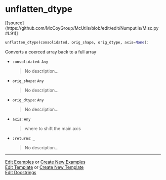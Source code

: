 # <a id="McUtils.Numputils.Misc.unflatten_dtype">unflatten_dtype</a>
<div class="docs-source-link" markdown="1">
[[source](https://github.com/McCoyGroup/McUtils/blob/edit/edit/Numputils/Misc.py#L91)]
</div>

```python
unflatten_dtype(consolidated, orig_shape, orig_dtype, axis=None): 
```
Converts a coerced array back to a full array
- `consolidated`: `Any`
    >No description...
- `orig_shape`: `Any`
    >No description...
- `orig_dtype`: `Any`
    >No description...
- `axis`: `Any`
    >where to shift the main axis
- `:returns`: `_`
    >No description... 



___

[Edit Examples](https://github.com/McCoyGroup/McUtils/edit/gh-pages/ci/examples/McUtils/Numputils/Misc/unflatten_dtype.md) or 
[Create New Examples](https://github.com/McCoyGroup/McUtils/new/gh-pages/?filename=ci/examples/McUtils/Numputils/Misc/unflatten_dtype.md) <br/>
[Edit Template](https://github.com/McCoyGroup/McUtils/edit/gh-pages/ci/docs/McUtils/Numputils/Misc/unflatten_dtype.md) or 
[Create New Template](https://github.com/McCoyGroup/McUtils/new/gh-pages/?filename=ci/docs/templates/McUtils/Numputils/Misc/unflatten_dtype.md) <br/>
[Edit Docstrings](https://github.com/McCoyGroup/McUtils/edit/edit/Numputils/Misc.py#L91?message=Update%20Docs)